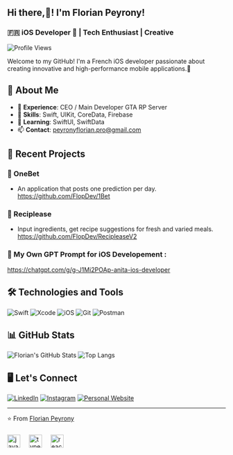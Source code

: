 <h2 align="left">Hi there,👋! I'm Florian Peyrony!</h2>

### 🇫🇷 iOS Developer  | Tech Enthusiast | Creative

![Profile Views](https://komarev.com/ghpvc/?username=flopdev&style=flat-square&color=blue) 


Welcome to my GitHub! I'm a French iOS developer passionate about creating innovative and high-performance mobile applications.📱


## 🌟 About Me

- 💼 **Experience**: CEO / Main Developer GTA RP Server
- 🚀 **Skills**: Swift, UIKit, CoreData, Firebase
- 🌱 **Learning**: SwiftUI, SwiftData
- 📫 **Contact**: peyronyflorian.pro@gmail.com


## 🚀 Recent Projects

### 📱 OneBet
- An application that posts one prediction per day.
  https://github.com/FlopDev/1Bet

### 📱 Reciplease
- Input ingredients, get recipe suggestions for fresh and varied meals.
  https://github.com/FlopDev/RecipleaseV2
  
### 🤖 My Own GPT Prompt for iOS Developement :
  https://chatgpt.com/g/g-J1Mi2POAp-anita-ios-developer


## 🛠️ Technologies and Tools

![Swift](https://img.shields.io/badge/Swift-FA7343?style=for-the-badge&logo=swift&logoColor=white)
![Xcode](https://img.shields.io/badge/Xcode-1575F9?style=for-the-badge&logo=xcode&logoColor=white)
![iOS](https://img.shields.io/badge/iOS-000000?style=for-the-badge&logo=ios&logoColor=white)
![Git](https://img.shields.io/badge/Git-F05032?style=for-the-badge&logo=git&logoColor=white)
![Postman](https://img.shields.io/badge/Postman-FF6C37?style=for-the-badge&logo=postman&logoColor=white)


## 📊 GitHub Stats

![Florian's GitHub Stats](https://github-readme-stats.vercel.app/api?username=flopdev&show_icons=true&theme=dark)
![Top Langs](https://github-readme-stats.vercel.app/api/top-langs/?username=flopdev&layout=compact&theme=dark)


## 🖥️ Let's Connect

[![LinkedIn](https://img.shields.io/badge/LinkedIn-0077B5?style=for-the-badge&logo=linkedin&logoColor=white)](https://www.linkedin.com/in/florian-peyrony-0ba181147/)
[![Instagram](https://img.shields.io/badge/Instagram-E4405F?style=for-the-badge&logo=instagram&logoColor=white)](https://www.instagram.com/flopdevios/)
[![Personal Website](https://img.shields.io/badge/Website-000000?style=for-the-badge&logo=About.me&logoColor=white)](https://flopdev.wordpress.com)


---

⭐️ From [Florian Peyrony](https://github.com/flopdev)

###

<div align="left">
  <img src="https://cdn.jsdelivr.net/gh/devicons/devicon/icons/swift/swift-original.svg" height="30" alt="javascript logo"  />
  <img width="12" />
  <img src="https://cdn.jsdelivr.net/gh/devicons/devicon/icons/apple/apple-original.svg" height="30" alt="typescript logo"  />
  <img width="12" />
  <img src="https://cdn.jsdelivr.net/gh/devicons/devicon/icons/postman/postman-original.svg" height="30" alt="react logo"  />
  <img width="12" />
</div>

